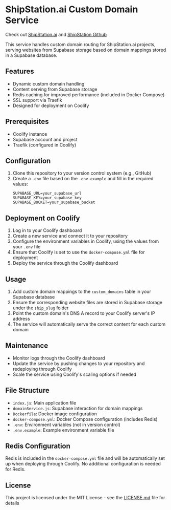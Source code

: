 # ShipStation.ai Custom Domain Service
Check out [ShipStation.ai](https://shipstation.ai) and [ShipStation Github](https://github.com/daytimedrinkingclub/shipstation)

This service handles custom domain routing for ShipStation.ai projects, serving websites from Supabase storage based on domain mappings stored in a Supabase database.

## Features

- Dynamic custom domain handling
- Content serving from Supabase storage
- Redis caching for improved performance (included in Docker Compose)
- SSL support via Traefik
- Designed for deployment on Coolify

## Prerequisites

- Coolify instance
- Supabase account and project
- Traefik (configured in Coolify)

## Configuration

1. Clone this repository to your version control system (e.g., GitHub)
2. Create a `.env` file based on the `.env.example` and fill in the required values:
   ```
   SUPABASE_URL=your_supabase_url
   SUPABASE_KEY=your_supabase_key
   SUPABASE_BUCKET=your_supabase_bucket
   ```

## Deployment on Coolify

1. Log in to your Coolify dashboard
2. Create a new service and connect it to your repository
3. Configure the environment variables in Coolify, using the values from your `.env` file
4. Ensure that Coolify is set to use the `docker-compose.yml` file for deployment
5. Deploy the service through the Coolify dashboard

## Usage

1. Add custom domain mappings to the `custom_domains` table in your Supabase database
2. Ensure the corresponding website files are stored in Supabase storage under the `ship_slug` folder
3. Point the custom domain's DNS A record to your Coolify server's IP address
4. The service will automatically serve the correct content for each custom domain

## Maintenance

- Monitor logs through the Coolify dashboard
- Update the service by pushing changes to your repository and redeploying through Coolify
- Scale the service using Coolify's scaling options if needed

## File Structure

- `index.js`: Main application file
- `domainService.js`: Supabase interaction for domain mappings
- `Dockerfile`: Docker image configuration
- `docker-compose.yml`: Docker Compose configuration (includes Redis)
- `.env`: Environment variables (not in version control)
- `.env.example`: Example environment variable file

## Redis Configuration

Redis is included in the `docker-compose.yml` file and will be automatically set up when deploying through Coolify. No additional configuration is needed for Redis.

## License

This project is licensed under the MIT License - see the [LICENSE.md](LICENSE.md) file for details